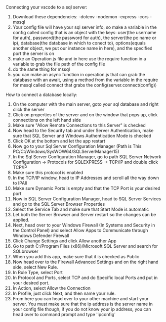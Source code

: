 Connecting your vscode to a sql server:
1. Download these dependencies:
-dotenv
-nodemon
-express
-cors
-mssql
2. Your config file will have your sql server info, so make a variable in the config called config that is an object with the keys: user(the username for auth), password(the password for auth), the server(the pc name or ip), database(the database in which to conect to), options(equals another object, we put our instance name in here), and the specified port the server is on
3. make an Operation.js file and in here use the require function in a variable to grab the file path of the config file
4. do the same thing for mssql
5. you can make an async function in operation.js that can grab the database with an await, using a method from the variable in the require for mssql called connect that grabs the config(server.connect(config))


How to connect a database locally:

1. On the computer with the main server, goto your sql database and right click the server
2. Click on properties of the server and on the window that pops up, click connections on the left hand side
3. Make sure "Allow Remote Connections to this Server" is checked
4. Now head to the Security tab and under Server Authentication, make sure that SQL Server and Windows Authentication Mode is checked
5. Click OK at the bottom and let the app restart
6. Now go to your Sql Server Configuration Manager (Path is This PC/C:/Windows/SysWOW64/SQLServerManager15)
7. In the Sql Server Configuration Manager, go to path SQL Server Network Configuration -> Protocols for SQLEXPRESS -> TCP/IP and double click TCP/IP
8. Make sure this protocol is enabled
9. In the TCP/IP window, head to IP Addresses and scroll all the way down to IPAll
10. Make sure Dynamic Ports is empty and that the TCP Port is your desired port
11. Now in SQL Server Configuration Manager, head to SQL Server Services and go to the SQL Server Browser Properties
12. Select the Service Tab and make sure that Start Mode is automatic
13. Let both the Server Browser and Server restart so the changes can be applied.
14. Next, head over to your Windows Firewall (In Systems and Security in the Control Panel) and select Allow Apps to Communicate through Windows Defender Firewall
15. Click Change Settings and click Allow another App
16. Go to path C:/Program Files (x86)/Microsoft SQL Server and search for SQLbrowser
17. When you add this app, make sure that it is checked as Public
18. Now head over to the Firewall Advanced Settings and on the right hand side, select New Rule.
19. In Rule Type, select Port
20. In Protocol and Ports, select TCP and do Specific local Ports and put in your desired port. 
21. In Action, select Allow the Connection
22. In Profile, just click Next, and then name your rule.
23. From here you can head over to your other machine and start your server. You must make sure that the ip address is the server name in your config file though, if you do not know your ip address, you can head over to command prompt and type 'ipconfig'